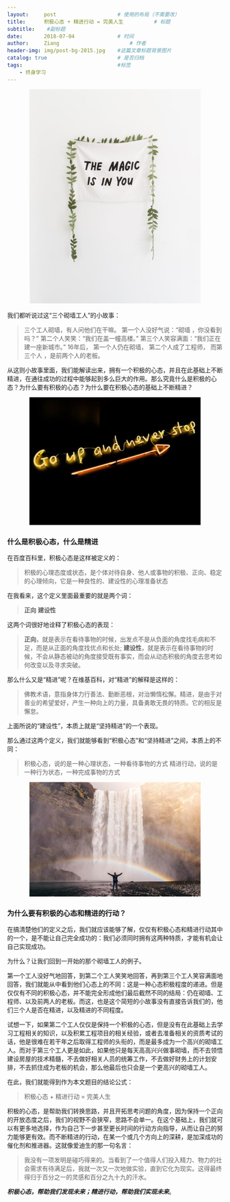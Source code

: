 ```yaml
---
layout:     post   				    # 使用的布局（不需要改）
title:      积极心态 + 精进行动 = 完美人生 			# 标题 
subtitle:    #副标题
date:       2018-07-04 				# 时间
author:     Ziang 						# 作者
header-img: img/post-bg-2015.jpg 	#这篇文章标题背景图片
catalog: true 						# 是否归档
tags:								#标签
    - 终身学习
---
```



<p align="center">
    <img src="/img/积极心态 + 精进行动 = 完美人生/1.jpg" alt="drawing" width="400"/>
</p>

我们都听说过这“三个砌墙工人”的小故事：

> 三个工人砌墙，有人问他们在干嘛。
第一个人没好气说：“砌墙 ，你没看到吗？”
第二个人笑笑：“我们在盖一幢高楼。”
第三个人笑容满面：“我们正在建一座新城市。”
16年后，
第一个人仍在砌墙，
第二个人成了工程师，
而第三个人 ，是前两个人的老板。

从这则小故事里面，我们能解读出来，拥有一个积极的心态，并且在此基础上不断精进，在通往成功的过程中能够起到多么巨大的作用。那么究竟什么是积极的心态？为什么要有积极的心态？为什么要在积极心态的基础上不断精进？

<p align="center">
    <img src="/img/积极心态 + 精进行动 = 完美人生/2.jpg" alt="drawing" width="400"/>
</p>

### 什么是积极心态，什么是精进

在百度百科里，积极心态是这样被定义的：
> 积极的心理态度或状态，是个体对待自身、他人或事物的积极、正向、稳定的心理倾向，它是一种良性的、建设性的心理准备状态

在我看来，这个定义里面最重要的就是两个词：
> __正向__
__建设性__

这两个词很好地诠释了积极心态的表现：
> __正向__，就是表示在看待事物的时候，出发点不是从负面的角度找毛病和不足，而是从正面的角度找优点和长处;
__建设性__，就是表示在看待事物的时候，不会从静态被动的角度接受既有事实，而会从动态积极的角度去思考如何改变以及寻求突破。

那么什么又是“精进”呢？在维基百科，对“精进”的解释是这样的：
> 佛教术语，意指身体力行善法、勤断恶根，对治懒惰松懈。精进，是由于对善业的希望爱好，产生一种向上的力量，具备勇敢无畏的特质。它的相反是懈怠。

上面所说的“建设性”，本质上就是“坚持精进”的一个表现。

那么通过这两个定义，我们就能够看到“积极心态”和“坚持精进”之间，本质上的不同：
> 积极心态，说的是一种心理状态，一种看待事物的方式
精进行动，说的是一种行为状态，一种完成事物的方式

<p align="center">
    <img src="/img/积极心态 + 精进行动 = 完美人生/3.jpg" alt="drawing" width="400"/>
</p>

### 为什么要有积极的心态和精进的行动？

在搞清楚他们的定义之后，我们就应该能够了解，仅仅有积极心态和精进行动其中的一个，是不能让自己完全成功的：我们必须同时拥有这两种特质，才能有机会让自己实现成功。

为什么？让我们回到一开始的那个砌墙工人的例子。

第一个工人没好气地回答，到第二个工人笑笑地回答，再到第三个工人笑容满面地回答，我们就能从中看到他们心态上的不同：这是一种心态积极程度的递进。但是仅仅有不同的积极心态，并不能完全形成他们最后截然不同的结局：仍在砌墙、工程师、以及前两人的老板。而这，也是这个简短的小故事没有直接告诉我们的，他们三个人是否在精进，以及精进的不同程度。

试想一下，如果第二个工人仅仅是保持一个积极的心态，但是没有在此基础上去学习工程相关的知识，以及积累工程项目的相关经验，或者去准备相关的资质考试的话，他是很难在若干年之后取得工程师的头衔的，而是最多成为一个高兴的砌墙工人。而对于第三个工人更是如此，如果他只是每天高高兴兴做事砌墙，而不去领悟建设房屋的技术精髓，不去做好相关人员的统筹工作，不去做好财务上的计划安排，不去抓住成为老板的机会，那么他最后也只会是一个更高兴的砌墙工人。

在此，我们就能得到作为本文题目的结论公式：
> 积极心态 + 精进行动 = 完美人生

积极的心态，是帮助我们转换思路，并且开拓思考问题的角度，因为保持一个正向的开放态度之后，我们的视野不会狭窄，思路不会单一。在这个基础上，我们就可以有更多地选择，作为自己下一步甚至更长时间的行动方向指导，从而让自己的努力能够更有效。而不断精进的行动，在某一个或几个方向上的深耕，是加深成功的催化剂和推进器。这就像爱迪生的那一句名言：
> 我没有一项发明是碰巧得来的。当看到了一个值得人们投入精力、物力的社会需求有待满足后，我就一次又一次地做实验，直到它化为现实。这得最终得归于百分之一的灵感和百分之九十九的汗水。

**_积极心态，帮助我们发现未来；精进行动，帮助我们实现未来_**。
